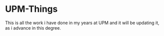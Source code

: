 # UPM-Things
This is all the work i have done in my years at UPM and it will be updating it, as i advance in this degree.
